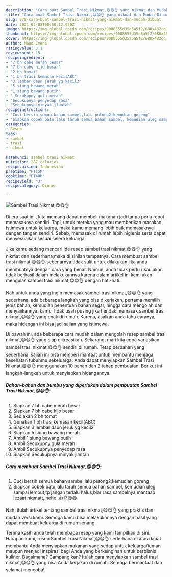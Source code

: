 ```yaml
---
description: "Cara buat Sambel Trasi Nikmat,😋😋👌 yang nikmat dan Mudah Dibuat"
title: "Cara buat Sambel Trasi Nikmat,😋😋👌 yang nikmat dan Mudah Dibuat"
slug: 978-cara-buat-sambel-trasi-nikmat-yang-nikmat-dan-mudah-dibuat
date: 2021-02-08T00:50:12.950Z
image: https://img-global.cpcdn.com/recipes/9088555d35a5a5f2/680x482cq70/sambel-trasi-nikmat😋😋👌-foto-resep-utama.jpg
thumbnail: https://img-global.cpcdn.com/recipes/9088555d35a5a5f2/680x482cq70/sambel-trasi-nikmat😋😋👌-foto-resep-utama.jpg
cover: https://img-global.cpcdn.com/recipes/9088555d35a5a5f2/680x482cq70/sambel-trasi-nikmat😋😋👌-foto-resep-utama.jpg
author: Maud Evans
ratingvalue: 3.1
reviewcount: 15
recipeingredient:
- "7 bh cabe merah besar"
- "7 bh cabe hijo besar"
- "2 bh tomat"
- "1 bh trasi kemasan kecilABC"
- "3 lembar daun jeruk yg kecil2"
- "5 siung bawang merah"
- "1 siung bawang putih"
- " Secukupny gula merah"
- "Secukupnya penyedap rasa"
- "Secukupnya minyak jlantah"
recipeinstructions:
- "Cuci bersih semua bahan sambel,lalu putong2,kemudian goreng"
- "Siapkan cobek batu,lalu taruh semua bahan sambel, kemudian uleg sampai lembut,tp jangan terlalu halus,biar rasa sambelnya mantaap lezaat niqmatt,.hehe..👍👌😋😋"
categories:
- Resep
tags:
- sambel
- trasi
- nikmat

katakunci: sambel trasi nikmat 
nutrition: 287 calories
recipecuisine: Indonesian
preptime: "PT15M"
cooktime: "PT40M"
recipeyield: "3"
recipecategory: Dinner

---
```



![Sambel Trasi Nikmat,😋😋👌](https://img-global.cpcdn.com/recipes/9088555d35a5a5f2/680x482cq70/sambel-trasi-nikmat😋😋👌-foto-resep-utama.jpg)

Di era  saat ini , kita memang dapat membeli makanan jadi tanpa perlu repot memasaknya sendiri. Tapi, untuk mereka yang mau memberikan masakan istimewa untuk keluarga, maka kamu memang lebih baik memasaknya dengan tangan sendiri. Sebab, memasak di rumah lebih higienis serta dapat menyesuaikan sesuai selera keluarga.

Jika kamu sedang mencari ide resep sambel trasi nikmat,😋😋👌 yang nikmat dan sederhana,maka di sinilah tempatnya. Cara membuat sambel trasi nikmat,😋😋👌  sebenarnya tidak sulit untuk dilakukan jika anda membuatnya dengan cara yang benar. Namun, anda tidak perlu risau akan tidak berhasil dalam melakukannya 
karena dalam artikel ini kami akan mengulas sambel trasi nikmat,😋😋👌 dengan hati-hati.  



Nah untuk anda yang ingin memasak sambel trasi nikmat,😋😋👌 yang sederhana, ada beberapa langkah yang bisa dikerjakan, pertama memilih jenis bahan, kemudian penentuan bahan segar, hingga cara mengolah dan menyajikannya. kamu Tidak usah pusing jika hendak memasak sambel trasi nikmat,😋😋👌 yang enak di rumah. Karena, asalkan anda  tahu caranya, maka hidangan ini bisa jadi sajian yang istimewa.

Di bawah ini, ada beberapa cara mudah dalam mengolah resep sambel trasi nikmat,😋😋👌 yang siap dikreasikan. Sekarang, mari kita coba variasikan sambel trasi nikmat,😋😋👌 sendiri di rumah. Tetap berbahan yang sederhana, sajian ini bisa memberi manfaat untuk membantu menjaga kesehatan tubuhmu sekeluarga. Anda dapat menyiapkan Sambel Trasi Nikmat,😋😋👌 menggunakan 10 bahan dan 2 tahap pembuatan. Berikut ini langkah-langkah untuk menyiapkan hidangannya.

<!--inarticleads1-->

##### Bahan-bahan dan bumbu yang diperlukan dalam pembuatan Sambel Trasi Nikmat,😋😋👌:

1. Siapkan 7 bh cabe merah besar
1. Siapkan 7 bh cabe hijo besar
1. Sediakan 2 bh tomat
1. Gunakan 1 bh trasi kemasan kecil(ABC)
1. Siapkan 3 lembar daun jeruk yg kecil2
1. Siapkan 5 siung bawang merah
1. Ambil 1 siung bawang putih
1. Ambil  Secukupny gula merah
1. Ambil Secukupnya penyedap rasa
1. Siapkan Secukupnya minyak jlantah




<!--inarticleads2-->

##### Cara membuat Sambel Trasi Nikmat,😋😋👌:

1. Cuci bersih semua bahan sambel,lalu putong2,kemudian goreng
1. Siapkan cobek batu,lalu taruh semua bahan sambel, kemudian uleg sampai lembut,tp jangan terlalu halus,biar rasa sambelnya mantaap lezaat niqmatt,.hehe..👍👌😋😋




Nah, itulah artikel tentang  sambel trasi nikmat,😋😋👌  yang praktis dan mudah versi kami. Semoga kamu bisa melakukannya dengan hasil yang dapat membuat keluarga di rumah senang. 

Terima kasih anda telah membaca resep yang kami tampilkan di sini. Harapan kami, resep  Sambel Trasi Nikmat,😋😋👌 sederhana di atas dapat membantu Anda menyiapkan makanan yang sedap untuk keluarga/teman maupun menjadi inspirasi bagi Anda yang berkeinginan untuk berbisnis kuliner. Bagaimana? Gampang kan? Itulah cara menyiapkan sambel trasi nikmat,😋😋👌 yang bisa Anda kerjakan di rumah. Semoga bermanfaat dan selamat mencoba!

